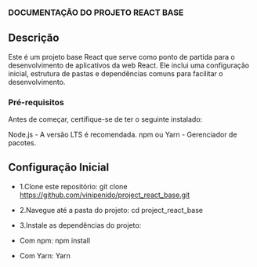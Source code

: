 ### DOCUMENTAÇÃO DO PROJETO REACT BASE
## Descrição
Este é um projeto base React que serve como ponto de partida para o desenvolvimento de aplicativos da web React. Ele inclui uma configuração inicial, estrutura de pastas e dependências comuns para facilitar o desenvolvimento.

### Pré-requisitos
Antes de começar, certifique-se de ter o seguinte instalado:

Node.js - A versão LTS é recomendada.
npm ou Yarn - Gerenciador de pacotes.

## Configuração Inicial
- 1.Clone este repositório:
git clone https://github.com/vinipenido/project_react_base.git

- 2.Navegue até a pasta do projeto:
cd project_react_base

- 3.Instale as dependências do projeto:
- Com npm:
npm install
- Com Yarn:
Yarn

